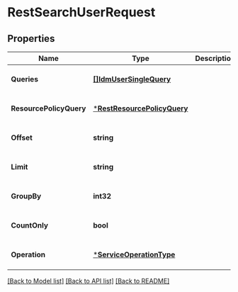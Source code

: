 # RestSearchUserRequest

## Properties
Name | Type | Description | Notes
------------ | ------------- | ------------- | -------------
**Queries** | [**[]IdmUserSingleQuery**](idmUserSingleQuery.md) |  | [optional] [default to null]
**ResourcePolicyQuery** | [***RestResourcePolicyQuery**](restResourcePolicyQuery.md) |  | [optional] [default to null]
**Offset** | **string** |  | [optional] [default to null]
**Limit** | **string** |  | [optional] [default to null]
**GroupBy** | **int32** |  | [optional] [default to null]
**CountOnly** | **bool** |  | [optional] [default to null]
**Operation** | [***ServiceOperationType**](serviceOperationType.md) |  | [optional] [default to null]

[[Back to Model list]](../../README.md#documentation-for-models) [[Back to API list]](../../README.md#documentation-for-api-endpoints) [[Back to README]](../../README.md)


